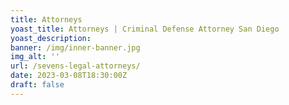```yaml
---
title: Attorneys
yoast_title: Attorneys | Criminal Defense Attorney San Diego
yoast_description:
banner: /img/inner-banner.jpg
img_alt: ''
url: /sevens-legal-attorneys/
date: 2023-03-08T18:30:00Z
draft: false
---
```

